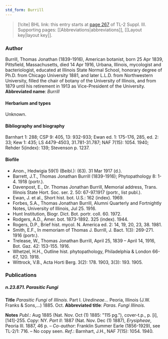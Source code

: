 ```yaml
---
std_form: Burrill
---
```


> [!cite] BHL link: this entry starts at [page 267](https://www.biodiversitylibrary.org/page/33266574) of TL-2 Suppl. III.
> Supporting pages: [[Abbreviations|abbreviations]], [[Layout key|layout key]].

### Author

Burrill, Thomas Jonathan (1839-1916), American botanist, born 25 Apr 1839, Pittsfield, Massachusetts, died 14 Apr 1916, Urbana, Illinois, mycologist and bacteriologist, educated at Illinois State Normal School, honorary degree of Ph.D. from Chicago University 1881, and later L.L.D. from Northwestern University, filled the chair of botany of the University of Illinois, and from 1879 until his retirement in 1913 as Vice-President of the University. 
**Abbreviated name**: *Burrill*

#### Herbarium and types

Unknown.

#### Bibliography and biography

Barnhart 1: 288; CSP 9: 405, 13: 932-933; Ewan ed. 1: 175-176, 285, ed. 2: 33; Kew 1: 435; LS 4479-4503, 31.781-31.787; NAF 7(15): 1054. 1940; Rehder 5(index): 139; Stevenson p. 1237.

#### Biofile

- Anon., Hedwigia 59(1) (Beibl.): (63). 31 Mar 1917 (d.).
- Barrett, J.T., Thomas Jonathan Burrill (1839-1916); Phytopathology 8: 1-4. 1918 (portr.).
- Davenpost, E., Dr. Thomas Jonathan Burrill, Memorial address, Trans. Illinois State Hort. Soc. ser. 2. 50: 67-97.1917 (portr., list publ.).
- Ewan, J. et al., Short hist. bot. U.S.: 162 (index). 1969.
- Forbes, S.A., Thomas Jonathan Burrill, Alumni Quarterly and Fortnightly Notes, University of Illinois, Jul 25. 1916.
- Hunt Institution, Biogr. Dict. Bot. portr. coll. 60. 1972.
- Rodgers, A.D., Amer. bot. 1873-1892. 325 (index). 1944.
- Rogers, D.P., Brief hist. mycol. N. America ed. 2: 14, 19, 20, 23, 38. 1981.
- Smith, E.F., In memoriam of Thomas J. Burrill, J. Bact. 1(3): 269-271. 1916 (portr.).
- Trelease, W., Thomas Jonathan Burrill, April 25, 1839 – April 14, 1916, Bot. Gaz. 42: 153-155. 1916.
- Whetzel, H.H., Outline hist. phytopathology, Philadelphia & London 66-67, 120. 1918.
- Wittrock, V.B., Acta Horti Berg. 3(2): 178. 1903, 3(3): 193. 1905.

### Publications

##### n.23.871. Parasitic Fungi

**Title**
*Parasitic Fungi* of *Illinois*. Part I. *Uredineae*... Peoria, Illinois (J.W. Franks & Sons,...) 1885. Oct.
**Abbreviated title**: *Paras. Fungi Illinois*.

**Notes**
*Publ*.: Aug 1885 (Nat. Nov. Oct (1) 1885: "115 pg."), cover-t.p., p. \[i\], \[141\]-255. *Copy*: NY.
*Part II*: 1887 (Nat. Nov. Dec (1) 1887), *Erysipheae*, Peoria Ill. 1887, 46 p. – *Co-author*: Franklin Summer Earle (1856-1929), see TL-2/1: 716. – No copy seen.
*Ref*.: Barnhart, J.H., NAF 7(15): 1054. 1940.

